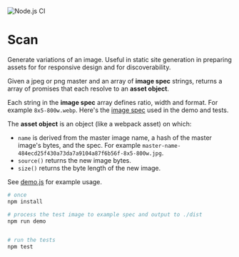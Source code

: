 ![Node.js CI](https://github.com/benglynn/scan/workflows/Node.js%20CI/badge.svg)

# Scan

Generate variations of an image. Useful in static site generation in preparing
assets for for responsive design and for discoverability.

Given a jpeg or png master and an array of **image spec** strings, returns a
array of promises that each resolve to an **asset object**.

Each string in the **image spec** array defines ratio, width and format. For
example `8x5-800w.webp`. Here's the [image
spec](./test/fixtures/image-spec.json) used in the demo and tests.

The **asset object** is an object (like a webpack asset) on which:
- `name` is derived from the master image name, a hash of the master image's
  bytes, and the spec. For example
  `master-name-484ecd25f430a73da7a9104a87f6b56f-8x5-800w.jpg`.
- `source()` returns the new image bytes.
- `size()` returns the byte length of the new image.

See [demo.js](./scripts/demo.js) for example usage.

```bash
# once
npm install

# process the test image to example spec and output to ./dist 
npm run demo


# run the tests
npm test
```